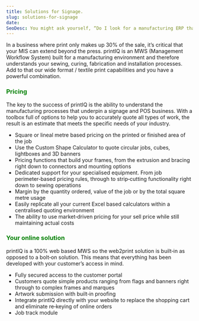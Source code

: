 ```yaml
---
title: Solutions for Signage.
slug: solutions-for-signage
date:
SeoDesc: You might ask yourself, “Do I look for a manufacturing ERP that might cope with print or do I go for a print MIS that can handle a little manufacturing?” What if we told you that printIQ is built to do both.
---
```


<style>
    h3 {
      color: green;
    }
</style>

In a business where print only makes up 30% of the sale, it’s critical that your MIS can extend beyond the press. printIQ is an MWS (Management Workflow System) built for a manufacturing environment and therefore understands your sewing, curing, fabrication and installation processes. Add to that our wide format / textile print capabilities and you have a powerful combination.

### Pricing

The key to the success of printIQ is the ability to understand the manufacturing processes that underpin a signage and POS business. With a toolbox full of options to help you to accurately quote all types of work, the result is an estimate that meets the specific needs of your industry.

- Square or lineal metre based pricing on the printed or finished area of the job
- Use the Custom Shape Calculator to quote circular jobs, cubes, lightboxes and 3D banners
- Pricing functions that build your frames, from the extrusion and bracing right down to connectors and mounting options
- Dedicated support for your specialised equipment. From job perimeter‑based pricing rules, through to strip‑cutting functionality right down to sewing operations
- Margin by the quantity ordered, value of the job or by the total square metre usage
- Easily replicate all your current Excel based calculators within a centralised quoting environment
- The ability to use market‑driven pricing for your sell price while still maintaining actual costs

### Your online solution

printIQ is a 100% web based MWS so the web2print solution is built‑in as opposed to a bolt‑on solution. This means that everything has been developed with your customer’s access in mind.

- Fully secured access to the customer portal
- Customers quote simple products ranging from flags and banners right through to complex frames and marques
- Artwork submission with built‑in proofing
- Integrate printIQ directly with your website to replace the shopping cart and eliminate re‑keying of online orders
- Job track module

